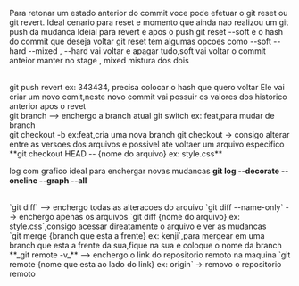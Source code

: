 
Para retonar um estado anterior do commit voce pode efetuar o git reset ou git revert.
Ideal cenario para  reset e momento que ainda nao realizou um git push da mudanca
Ideial para revert e apos o push 
git reset --soft e o hash do commit que deseja voltar 
git reset tem algumas opcoes como --soft --hard --mixed ,  --hard vai voltar e apagar tudo,soft vai voltar o commit anteior  manter  no stage , mixed mistura dos dois

</br>
git push revert <hash> ex: 343434, precisa colocar  o hash que quero voltar
Ele vai criar um novo comit,neste novo commit vai possuir os valores dos historico  anterior apos o revet 

</br>
git branch --> enchergo a branch atual
git switch <nome da branch> ex: feat,para mudar de branch
</br>
git checkout -b <none branch> ex:feat,cria uma nova branch
git checkout -> consigo alterar entre as versoes dos arquivos e possivel ate voltaer um arquivo especifico
**git checkout HEAD -- {nome do arquivo} ex: style.css**
</br>

log com grafico ideal para enchergar novas mudancas 
**git log --decorate --oneline --graph --all**

</br>
`git diff` --> enchergo todas as alteracoes do arquivo
`git diff --name-only` --> enchergo apenas os arquivos
`git diff {nome do arquivo} ex: style.css`,consigo acessar direatamente o arquivo e ver as mudancas
</br>
`git merge {branch que esta a frente} ex: kenji`,para mergear em uma branch que esta a frente da sua,fique na sua e coloque o nome da branch
</br>
**_git remote -v_** --> enchergo o link do repositorio remoto na maquina
`git remote {nome que esta ao lado do link} ex: origin` -> removo o repositorio remoto

